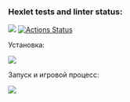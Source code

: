 ### Hexlet tests and linter status:
<a href="https://codeclimate.com/github/IvanTheF/frontend-project-44/maintainability"><img src="https://api.codeclimate.com/v1/badges/b83a7dd240f1f9461d48/maintainability" /></a>
[![Actions Status](https://github.com/IvanTheF/frontend-project-44/workflows/hexlet-check/badge.svg)](https://github.com/IvanTheF/frontend-project-44/actions)

Установка:

<a href="https://asciinema.org/a/AWnbejDvwWNqOYtaNpMxtQPzW" target="_blank"><img src="https://asciinema.org/a/AWnbejDvwWNqOYtaNpMxtQPzW.svg" /></a>


Запуск и игровой процесс:

<a href="https://asciinema.org/a/VQhMdxlVNdTIkIzYEXIy6Cjxd" target="_blank"><img src="https://asciinema.org/a/VQhMdxlVNdTIkIzYEXIy6Cjxd.svg" /></a>

